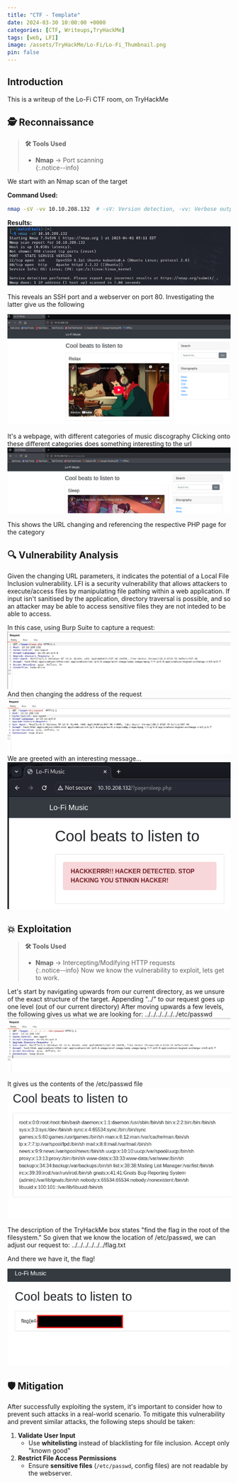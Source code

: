 ```yaml
---
title: "CTF - Template"
date: 2024-03-30 10:00:00 +0000
categories: [CTF, Writeups,TryHackMe]
tags: [web, LFI]
image: /assets/TryHackMe/Lo-Fi/Lo-Fi_Thumbnail.png
pin: false
---
```


## Introduction  
This is a writeup of the Lo-Fi CTF room, on TryHackMe 

## 🕵️ Reconnaissance
> **🛠️ Tools Used**
> - **Nmap** → Port scanning  
{:.notice--info}

We start with an Nmap scan of the target

**Command Used:**
```bash
nmap -sV -vv 10.10.208.132  # -sV: Version detection, -vv: Verbose output
```

**Results:**  
![Nmap Scan Results](/assets/TryHackMe/Lo-Fi/Nmap_Scan.png)  

This reveals an SSH port and a webserver on port 80. Investigating the latter give us the following

![LoFi Recon 1](/assets/TryHackMe/Lo-Fi/Lo-Fi_Recon_1.png)  

It's a webpage, with different categories of music discography
Clicking onto these different categories does something interesting to the url
![LoFi Recon 2](/assets/TryHackMe/Lo-Fi/Lo-Fi_Recon_2.png)

This shows the URL changing and referencing the respective PHP page for the category


## 🔍 Vulnerability Analysis
Given the changing URL parameters, it indicates the potential of a Local File Inclusion vulnerability. 
LFI is a security vulnerability that allows attackers to execute/access files by manipulating file pathing within a web application. If input isn't sanitised by the application, directory traversal is possible, and so an attacker may be able to access sensitive files they are not inteded to be able to access.

In this case, using Burp Suite to capture a request:
![LoFi Vuln 1](/assets/TryHackMe/Lo-Fi/Lo-Fi_Vuln_1.png)
And then changing the address of the request
![LoFi Vuln 2](/assets/TryHackMe/Lo-Fi/Lo-Fi_Vuln_2.png)
We are greeted with an interesting message...
![LoFi Vuln 3](/assets/TryHackMe/Lo-Fi/Lo-Fi_Vuln_3.png)

## 💥 Exploitation
> **🛠️ Tools Used**
> - **Nmap** → Intercepting/Modifying HTTP requests  
{:.notice--info}
Now we know the vulnerability to exploit, lets get to work.

Let's start by navigating upwards from our current directory, as we unsure of the exact structure of the target.
Appending "../" to our request goes up one level (out of our current directory)
After moving upwards a few levels, the following gives us what we are looking for:
../../../../../../etc/passwd
![LoFi Exploit 1](/assets/TryHackMe/Lo-Fi/Lo-Fi_Exploit_1.png)

It gives us the contents of the /etc/passwd file
![LoFi Exploit 2](/assets/TryHackMe/Lo-Fi/Lo-Fi_Exploit_2.png)

The description of the TryHackMe box states "find the flag in the root of the filesystem." 
So given that we know the location of /etc/passwd, we can adjust our request to:
../../../../../../flag.txt

And there we have it, the flag!

![LoFi Exploit 3](/assets/TryHackMe/Lo-Fi/Lo-Fi_Exploit_3.png)

## 🛡️ Mitigation
After successfully exploiting the system, it's important to consider how to prevent such attacks in a real-world scenario.
To mitigate this vulnerability and prevent similar attacks, the following steps should be taken:

1. **Validate User Input**  
   - Use **whitelisting** instead of blacklisting for file inclusion. Accept only "known good"
2. **Restrict File Access Permissions**  
   - Ensure **sensitive files** (`/etc/passwd`, config files) are not readable by the webserver.
